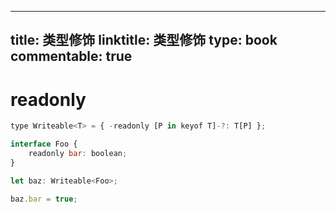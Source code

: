 
---
title: 类型修饰
linktitle: 类型修饰
type: book
commentable: true
---

# readonly

```js
type Writeable<T> = { -readonly [P in keyof T]-?: T[P] };

interface Foo {
    readonly bar: boolean;
}

let baz: Writeable<Foo>;

baz.bar = true;
```

    